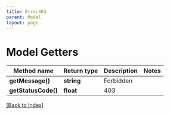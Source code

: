 ```yaml
---
title: Error403
parent: Model
layout: page
---
```


# Model Getters

Method name | Return type | Description | Notes
------------ | ------------- | ------------- | -------------
**getMessage()** | **string** | Forbidden |
**getStatusCode()** | **float** | 403 |

[[Back to Index]](../index.md)
